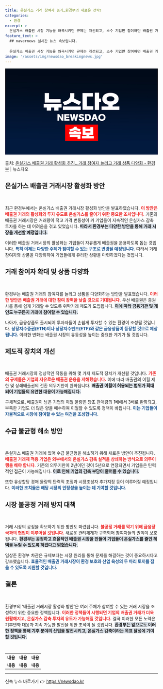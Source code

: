 ```yaml
---
title: 온실가스 거래 참여자 증가…환경부의 새로운 전략!
categories:
  - 환경
excerpt: >
  온실가스 배출권 시장 기능을 왜곡시키던 규제는 개선되고, 소수 기업만 참여하던 배출권 거래시장은 여러 주체가…
feature_text: >
  ## navernews 실시간 뉴스 속보입니다.

  온실가스 배출권 시장 기능을 왜곡시키던 규제는 개선되고, 소수 기업만 참여하던 배출권 거래시장은 여러 주체가…
image: '/assets/img/newsdao_breakingnews.jpg'
---
```


![뉴스다오 속보](/assets/img/newsdao_breakingnews.jpg)

<p>출처: <a href="https://newsdao.kr/1993" rel="dofollow">온실가스 배출권 거래 활성화 추진…거래 참여자 늘리고 거래 상품 다양화 - 환경부</a> | 뉴스다오</p>

<h2 data-ke-size="size26">온실가스 배출권 거래시장 활성화 방안</h2>

<p data-ke-size="size16">&nbsp;</p>

최근 환경부에서는 온실가스 배출권 거래시장 활성화 방안을 발표하였습니다. <b><span style="color: #ee2323;">이 방안은 배출권 거래의 활성화와 투자 유도로 온실가스를 줄이기 위한 중요한 조치입니다.</span></b> 기존의 배출권 거래시장은 거래량이 적고 가격 변동성이 커 기업들이 지속적인 온실가스 감축 투자를 하는 데 어려움을 겪고 있었습니다. <b><span style="background-color: #21538527;">따라서 환경부는 다양한 방안을 통해 거래 시장을 개선할 예정입니다.</span></b>

이러한 배출권 거래시장의 활성화는 기업들이 자유롭게 배출권을 운용하도록 돕는 것입니다. <b><span style="color: #1a5490;">특히 이제는 다양한 주체가 참여할 수 있는 구조로 변경될 예정입니다.</span></b> 따라서 거래 참여자와 상품을 다양화하여 기업들에게 유리한 상황을 마련하겠다는 것입니다.

<h2 data-ke-size="size26">거래 참여자 확대 및 상품 다양화</h2>

<p data-ke-size="size16">&nbsp;</p>

환경부는 배출권 거래의 참여자를 늘리고 상품을 다양화하는 방안을 발표했습니다. <b><span style="color: #ee2323;">이러한 방안은 배출권 거래에 대한 참여 장벽을 낮출 것으로 기대됩니다.</span></b> 우선 배출권은 증권사를 통해 쉽게 거래할 수 있도록 위탁거래 제도가 도입됩니다. <b><span style="background-color: #21538527;">이에 따라 금융기관 및 개인도 누구든지 거래에 참여할 수 있습니다.</span></b>

나아가, 금융상품도 출시되어 투자자들이 손쉽게 투자할 수 있는 환경이 조성될 것입니다. <b><span style="color: #1a5490;">상장지수증권(ETN)이나 상장지수펀드(ETF)와 같은 금융상품이 등장할 것으로 예상됩니다.</span></b> 이러한 변화는 배출권 시장의 유동성을 높이는 중요한 계기가 될 것입니다.

<h2 data-ke-size="size26">제도적 장치의 개선</h2>

<p data-ke-size="size16">&nbsp;</p>

배출권 거래시장의 정상적인 작동을 위해 몇 가지 제도적 장치가 개선될 것입니다. <b><span style="color: #ee2323;">기존의 규제들은 기업의 자유로운 배출권 운용을 저해했습니다.</span></b> 이에 따라 배출권의 이월 제한 및 상쇄배출권의 전환 의무기한이 완화됩니다. <b><span style="background-color: #21538527;">배출권 이월이 허용되는 범위가 확대되어 기업들의 유연한 대응이 가능해집니다.</span></b>

구체적으로, 배출권이 남은 기업의 이월 물량은 당초 판매량의 1배에서 3배로 완화되고, 부족한 기업도 더 많은 양을 매수하여 이월할 수 있도록 정책이 바뀝니다. <b><span style="color: #1a5490;">이는 기업들이 자율적으로 시장에 참여할 수 있는 여건을 조성합니다.</span></b>

<h2 data-ke-size="size26">수급 불균형 해소 방안</h2>

<p data-ke-size="size16">&nbsp;</p>

온실가스 배출권 거래에 있어 수급 불균형을 해소하기 위해 새로운 방안이 추진됩니다. <b><span style="color: #ee2323;">배출권 거래제 적용 기업은 외부에서의 온실가스 감축 실적을 상쇄하는 방식으로 의무이행을 해야 합니다.</span></b> 기존의 의무기한이 2년이던 것이 5년으로 연장되면서 기업들은 탄력적인 접근이 가능해집니다. <b><span style="background-color: #21538527;">이로 인해 기업의 감축 부담이 줄어들 수 있습니다.</span></b>

또한 유상할당 경매 물량의 탄력적 조정과 시장조성자 추가지정 등이 이루어질 예정입니다. <b><span style="color: #1a5490;">이러한 조치들은 해당 시장의 안정성을 높이는 데 기여할 것입니다.</span></b>

<h2 data-ke-size="size26">시장 불공정 거래 방지 대책</h2>

<p data-ke-size="size16">&nbsp;</p>

거래 시장의 공정을 확보하기 위한 방안도 마련됩니다. <b><span style="color: #ee2323;">불공정 거래를 막기 위해 금융당국과의 협업이 이루어질 것입니다.</span></b> 새로운 관리체계가 구축되어 참여자들의 권익이 보호됩니다. <b><span style="background-color: #21538527;">환경부는 공정하고 효율적인 배출권 시장을 만들어 기업들이 온실가스를 줄인 혜택을 누릴 수 있도록 하겠다고 밝혔습니다.</span></b>

임상준 환경부 차관은 규제보다는 시장 원리를 통해 문제를 해결하는 것이 중요하시다고 강조했습니다. <b><span style="color: #1a5490;">효율적인 배출권 거래시장이 환경 보호와 산업 육성의 두 마리 토끼를 잡을 수 있도록 지원할 것입니다.</span></b>

<h2 data-ke-size="size26">결론</h2>

<p data-ke-size="size16">&nbsp;</p>

환경부의 '배출권 거래시장 활성화 방안'은 여러 주체가 참여할 수 있는 거래 시장을 조성하기 위한 중요한 정책입니다. <b><span style="color: #ee2323;">이러한 정책들이 시행되면 기업의 배출권 거래가 더욱 원활해지고, 온실가스 감축 투자의 유도가 가능해질 것입니다.</span></b> 결국 이러한 모든 노력은 기후변화 대응과 지속 가능한 발전을 위한 초석이 될 것입니다. <b><span style="background-color: #21538527;">환경부는 앞으로도 이러한 정책을 통해 기후 분야의 산업을 발전시키고, 온실가스 감축이라는 목표 달성에 기여할 것입니다.</span></b>

<p data-ke-size="size16">&nbsp;</p>

<table>
    <tr>
        <td style="text-align: center; height: 17px;"><b>내용</b></td>
        <td style="text-align: center; height: 17px;"><b>내용</b></td>
        <td style="text-align: center; height: 17px;"><b>내용</b></td>
    </tr>
    <tr>
        <td style="text-align: center; height: 17px;"><b>내용</b></td>
        <td style="text-align: center; height: 17px;"><b>내용</b></td>
        <td style="text-align: center; height: 17px;"><b>내용</b></td>
    </tr>
</table>

<hr> 

신속 뉴스 바로가기 👉 <a href="https://newsdao.kr" rel="dofollow">https://newsdao.kr</a>


